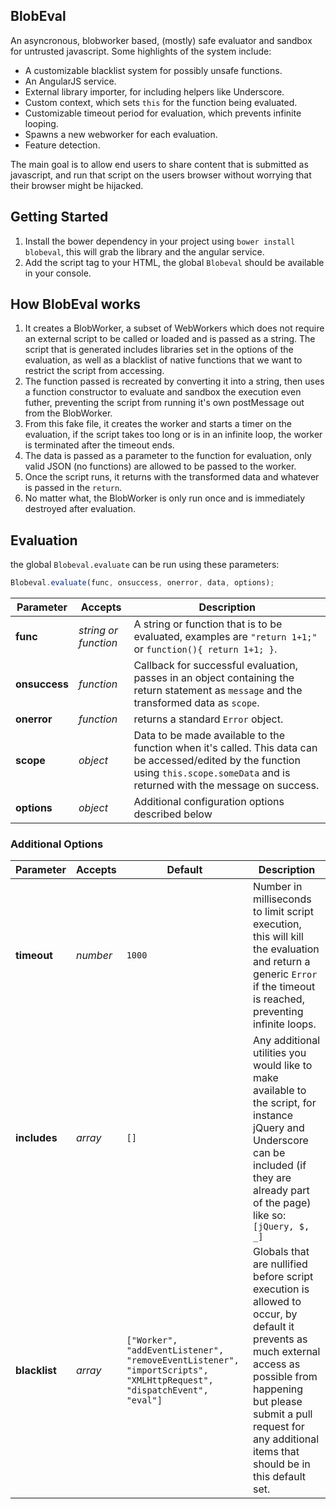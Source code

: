 ## BlobEval

An asyncronous, blobworker based, (mostly) safe evaluator and sandbox for untrusted javascript. Some highlights of the system include:

* A customizable blacklist system for possibly unsafe functions.
* An AngularJS service.
* External library importer, for including helpers like Underscore.
* Custom context, which sets `this` for the function being evaluated.
* Customizable timeout period for evaluation, which prevents infinite looping.
* Spawns a new webworker for each evaluation.
* Feature detection.

The main goal is to allow end users to share content that is submitted as javascript, and run that script on the users browser without worrying that their browser might be hijacked.

## Getting Started

1. Install the bower dependency in your project using `bower install blobeval`, this will grab the library and the angular service.
2. Add the script tag to your HTML, the global `Blobeval` should be available in your console.

## How BlobEval works

1. It creates a BlobWorker, a subset of WebWorkers which does not require an external script to be called or loaded and is passed as a string. The script that is generated includes libraries set in the options of the evaluation, as well as a blacklist of native functions that we want to restrict the script from accessing.
2. The function passed is recreated by converting it into a string, then uses a function constructor to evaluate and sandbox the execution even futher, preventing the script from running it's own postMessage out from the BlobWorker.
3. From this fake file, it creates the worker and starts a timer on the evaluation, if the script takes too long or is in an infinite loop, the worker is terminated after the timeout ends.
4. The data is passed as a parameter to the function for evaluation, only valid JSON (no functions) are allowed to be passed to the worker.
5. Once the script runs, it returns with the transformed data and whatever is passed in the `return`.
6. No matter what, the BlobWorker is only run once and is immediately destroyed after evaluation.

## Evaluation

the global `Blobeval.evaluate` can be run using these parameters:

```js
Blobeval.evaluate(func, onsuccess, onerror, data, options);
```

| Parameter | Accepts            | Description                                                                                                                                                                 |
|-----------|--------------------|-----------------------------------------------------------------------------------------------------------------------------------------------------------------------------|
| **func**      | *string or function* | A string or function that is to be evaluated, examples are `"return 1+1;"` or `function(){ return 1+1; }`.                                                                  |
| **onsuccess** | *function*           | Callback for successful evaluation, passes in an object containing the return statement as `message` and the transformed data as `scope`.                                   |
| **onerror**   | *function*           | returns a standard `Error` object.                                                                                                                                          |
| **scope**     | *object*             | Data to be made available to the function when it's called. This data can be accessed/edited by the function using `this.scope.someData` and is returned with the message on success. |
| **options**   | *object*             | Additional configuration options described below                                                                                                                            |

### Additional Options

| Parameter     | Accepts  | Default                                                                                                             | Description                                                                                                                                                                                                                                     |
|---------------|----------|---------------------------------------------------------------------------------------------------------------------|-------------------------------------------------------------------------------------------------------------------------------------------------------------------------------------------------------------------------------------------------|
| **timeout**   | *number* | `1000`                                                                                                              | Number in milliseconds to limit script execution, this will kill the evaluation and return a generic `Error` if the timeout is reached, preventing infinite loops.                                                                              |
| **includes**  | *array*  | `[]`                                                                                                                | Any additional utilities you would like to make available to the script, for instance jQuery and Underscore can be included (if they are already part of the page) like so: `[jQuery, $, _]`                                                    |
| **blacklist** | *array*  | ```["Worker", "addEventListener", "removeEventListener", "importScripts", "XMLHttpRequest", "dispatchEvent", "eval"]``` | Globals that are nullified before script execution is allowed to occur, by default it prevents as much external access as possible from happening but please submit a pull request for any additional items that should be in this default set. |
